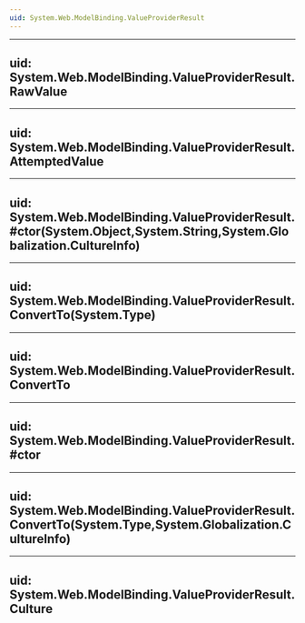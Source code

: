 ```yaml
---
uid: System.Web.ModelBinding.ValueProviderResult
---
```


---
uid: System.Web.ModelBinding.ValueProviderResult.RawValue
---

---
uid: System.Web.ModelBinding.ValueProviderResult.AttemptedValue
---

---
uid: System.Web.ModelBinding.ValueProviderResult.#ctor(System.Object,System.String,System.Globalization.CultureInfo)
---

---
uid: System.Web.ModelBinding.ValueProviderResult.ConvertTo(System.Type)
---

---
uid: System.Web.ModelBinding.ValueProviderResult.ConvertTo
---

---
uid: System.Web.ModelBinding.ValueProviderResult.#ctor
---

---
uid: System.Web.ModelBinding.ValueProviderResult.ConvertTo(System.Type,System.Globalization.CultureInfo)
---

---
uid: System.Web.ModelBinding.ValueProviderResult.Culture
---
